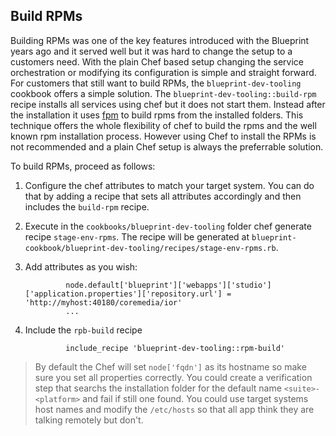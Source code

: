 ## Build RPMs

Building RPMs was one of the key features introduced with the Blueprint years ago and it served well but it was hard to change the setup to a customers need. With the plain
Chef based setup changing the service orchestration or modifying its configuration is simple and straight forward. For customers that still want to build RPMs, the `blueprint-dev-tooling`
cookbook offers a simple solution. The `blueprint-dev-tooling::build-rpm` recipe installs all services using chef but it does not start them. Instead after the installation it uses
[fpm](https://github.com/jordansissel/fpm) to build rpms from the installed folders. This technique offers the whole flexibility of chef to build the rpms and the well known rpm installation
process. 
However using Chef to install the RPMs is not recommended and a plain Chef setup is always the preferrable solution.

To build RPMs, proceed as follows:

1. Configure the chef attributes to match your target system. You can do that by adding a recipe that sets all attributes accordingly and then includes the `build-rpm` recipe.
2. Execute in the `cookbooks/blueprint-dev-tooling` folder chef generate recipe `stage-env-rpms`. The recipe will be generated at 
   `blueprint-cookbook/blueprint-dev-tooling/recipes/stage-env-rpms.rb`.
3. Add attributes as you wish:

                node.default['blueprint']['webapps']['studio']['application.properties']['repository.url'] = 'http://myhost:40180/coremedia/ior'
                ...                    
4. Include the `rpb-build` recipe

                include_recipe 'blueprint-dev-tooling::rpm-build'
              
> By default the Chef will set `node['fqdn']` as its hostname so make sure you set all properties correctly. You could create a verification step that searchs the
> installation folder for the default name `<suite>-<platform>` and fail if still one found. You could use target systems host names and modify the `/etc/hosts` so that
> all app think they are talking remotely but don't. 
